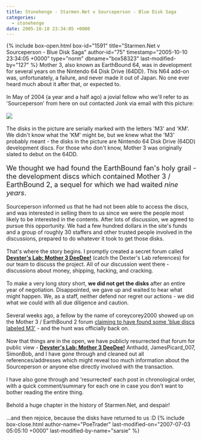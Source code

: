 ```yaml
---
title: Stonehenge - Starmen.Net v Sourceperson - Blue Disk Saga
categories:
  - stonehenge
date: 2005-10-10 23:34:05 +0000
---
```

{% include box-open.html box-id="1591" title="Starmen.Net v Sourceperson - Blue Disk Saga" author-id="75" timestamp="2005-10-10 23:34:05 +0000" type="norm" dbname="box58323" last-modified-by="127" %}
Mother 3, also known as EarthBound 64, was in development for several years on the Nintendo 64 Disk Drive (64DD). This N64 add-on was, unfortunately, a failure, and never made it out of Japan. No one ever heard much about it after that, or expected to.
<br /><br />
In May of 2004 (a year and a half ago) a jovial fellow who we'll refer to as 'Sourceperson' from here on out contacted Jonk via email with this picture:
<br /><br />
<img align="center" src="http://www.starmen.net/reidman/holy.jpg" />
<br /><br />
The disks in the picture are serially marked with the letters 'M3' and 'KM'. We didn't know what the 'KM' might be, but we knew what the 'M3' probably meant - the disks in the picture are Nintendo 64 Disk Drive (64DD) development discs. For those who don't know, Mother 3 was originally slated to debut on the 64DD.
<br /><br />
<a name="resume"></a><span style="font-size: 130%">We thought we had found the EarthBound fan's holy grail - the development discs which contained Mother 3 / EarthBound 2, a sequel for which we had waited <em>nine years</em>.</span>
<br /><br />
Sourceperson informed us that he had not been able to access the discs, and was interested in selling them to us since we were the people most likely to be interested in the contents. After lots of discussion, we agreed to pursue this opportunity. We had a few hundred dollars in the site's funds and a group of roughly 30 staffers and other trusted people involved in the discussions, prepared to do whatever it took to get those disks.
<br /><br />
That's where the story begins. I promptly created a secret forum called <strong><a href="http://forum.starmen.net/?t=thread&amp;frm_id=60">Devster's Lab: Mother 3 DeeDee!</a></strong> (catch the Dexter's Lab references) for our team to discuss the project. All of our discussion went there - discussions about money, shipping, hacking, and cracking.
<br /><br />
To make a very long story short, <strong>we did not get the disks</strong> after an entire year of negotiation. Disappointed, we gave up and waited to hear what might happen. We, as a staff, neither defend nor regret our actions - we did what we could with all due diligence and caution.
<br /><br />
Several weeks ago, a fellow by the name of coreycorey2000 showed up on the Mother 3 / EarthBound 2 forum <a href="http://forum.starmen.net/?t=msg&amp;th=16292">claiming to have found some 'blue discs labeled M3'</a> - and the hunt was officially back on.
<br /><br />
Now that things are in the open, we have publicly resurrected that forum for public view - <strong><a href="http://forum.starmen.net/?t=thread&amp;frm_id=60">Devster's Lab: Mother 3 DeeDee!</a></strong> Anthadd, JamesPicard_007, SimonBob, and I have gone through and cleaned out all references/addresses which might reveal too much information about the Sourceperson or anyone else directly involved with the transaction.
<br /><br />
I have also gone through and 'resurrected' each post in chronological order, with a quick comment/summary for each one in case you don't want to bother reading the entire thing.
<br /><br />
Behold a huge chapter in the history of Starmen.Net, and despair!
<br /><br />
...and then rejoice, because the disks have returned to us :D
{% include box-close.html author-name="PoeTrader" last-modified-on="2007-07-03 05:05:10 +0000" last-modified-by-name="sarsie" %}
